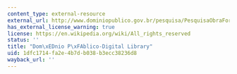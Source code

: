 ```yaml
---
content_type: external-resource
external_url: http://www.dominiopublico.gov.br/pesquisa/PesquisaObraForm.jsp
has_external_license_warning: true
license: https://en.wikipedia.org/wiki/All_rights_reserved
status: ''
title: "Dom\xEDnio P\xFAblico-Digital Library"
uid: 1dfc1714-fa2e-4b7d-b038-b3ecc38236d8
wayback_url: ''
---
```

